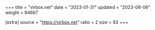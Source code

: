 +++
title = "virbox.net"
date = "2023-01-31"
updated = "2023-08-06"
weight = 84667

[extra]
source = "https://virbox.net"
ratio = 2
size = 83
+++
